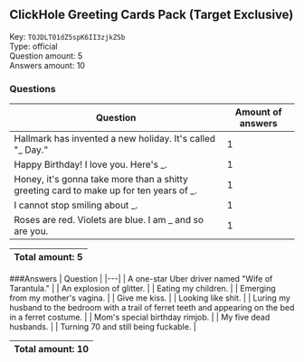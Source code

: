 ## ClickHole Greeting Cards Pack (Target Exclusive)
Key: `TOJDLT01dZ5spK6II3zjkZSb`  
Type: official  
Question amount: 5  
Answers amount: 10
### Questions
| Question | Amount of answers |
|---|---|
| Hallmark has invented a new holiday. It's called "_ Day." | 1 |
| Happy Birthday! I love you. Here's _. | 1 |
| Honey, it's gonna take more than a shitty greeting card to make up for ten years of _. | 1 |
| I cannot stop smiling about _. | 1 |
| Roses are red. Violets are blue. I am _ and so are you. | 1 |

|Total amount: 5|
|---|

###Answers
| Question |
|---|
| A one-star Uber driver named "Wife of Tarantula." |
| An explosion of glitter. |
| Eating my children. |
| Emerging from my mother's vagina. |
| Give me kiss. |
| Looking like shit. |
| Luring my husband to the bedroom with a trail of ferret teeth and appearing on the bed in a ferret costume. |
| Mom's special birthday rimjob. |
| My five dead husbands. |
| Turning 70 and still being fuckable. |

|Total amount: 10|
|---|